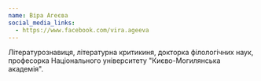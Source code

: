 ```yaml
---
name: Віра Агеєва
social_media_links:
  - https://www.facebook.com/vira.ageeva
---
```


Літературознавиця, літературна критикиня, докторка філологічних наук,
професорка Національного університету "Києво-Могилянська академія".
